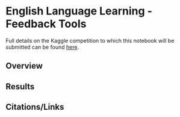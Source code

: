 # English Language Learning - Feedback Tools

Full details on the Kaggle competition to which this notebook will be submitted can be found [here](https://www.kaggle.com/competitions/feedback-prize-english-language-learning/overview).

## Overview

## Results

## Citations/Links